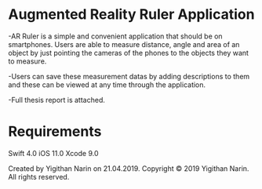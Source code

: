# Augmented Reality Ruler Application

-AR Ruler is a simple and convenient application that should be on smartphones. Users are able to measure distance, angle and area of an object by just pointing the cameras of the phones to the objects they want to measure.

-Users can save these measurement datas by adding descriptions to them and these can be viewed at any time through the application.

-Full thesis report is attached.

# Requirements

Swift 4.0
iOS 11.0
Xcode 9.0




Created by Yigithan Narin on 21.04.2019. Copyright © 2019 Yigithan Narin. All rights reserved.
